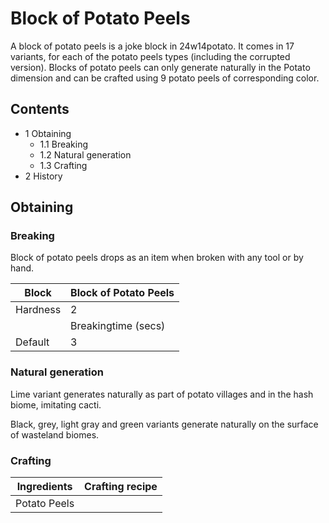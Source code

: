 # Block of Potato Peels
A block of potato peels is a joke block in 24w14potato. It comes in 17 variants, for each of the potato peels types (including the corrupted version). Blocks of potato peels can only generate naturally in the Potato dimension and can be crafted using 9 potato peels of corresponding color.

## Contents
- 1 Obtaining
	- 1.1 Breaking
	- 1.2 Natural generation
	- 1.3 Crafting
- 2 History

## Obtaining
### Breaking
Block of potato peels drops as an item when broken with any tool or by hand.

| Block    | Block of Potato Peels |
|----------|-----------------------|
| Hardness | 2                     |
|          | Breakingtime (secs)   |
| Default  | 3                     |

### Natural generation
Lime variant generates naturally as part of potato villages and in the hash biome, imitating cacti.

Black, grey, light gray and green variants generate naturally on the surface of wasteland biomes.

### Crafting
| Ingredients  | Crafting recipe |
|--------------|-----------------|
| Potato Peels |                 |

